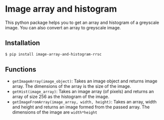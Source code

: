 # Image array and histogram

This python package helps you to get an array and histogram of a greyscale image. You can also convert an array to greyscale image.

## Installation
```sh
$ pip install image-array-and-histogram-rrsc
```

## Functions
* `getImageArray(image_object)`: Takes an image object and returns image array. The dimensions of the array is the size of the image.
* `getHist(image_array)`: Takes an image array (of pixels) and returns an array of size 256 as the histogram of the image.
* `getImageFromArray(image_array, width, height)`: Takes an array, width and height and returns an image formed from the passed array. The dimensions of the image are `width*height`